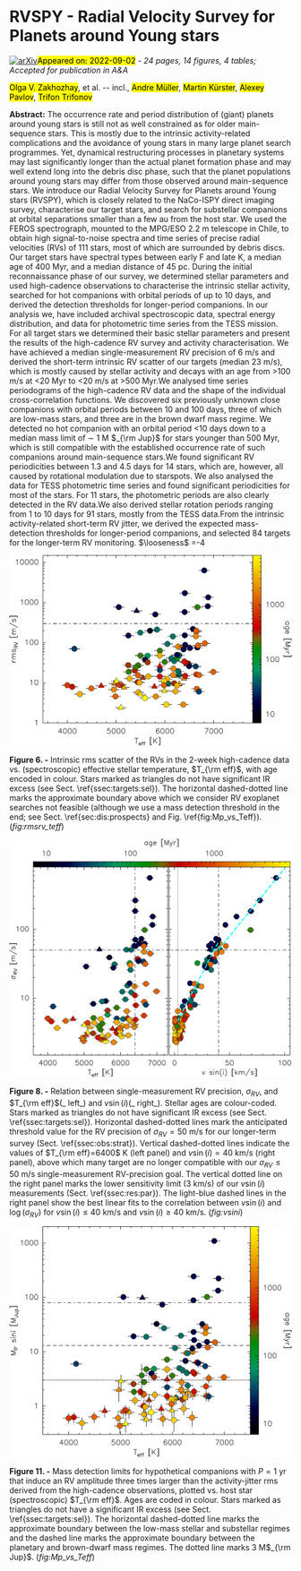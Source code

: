 <div class="macros" style="visibility:hidden;">
$\newcommand{\ensuremath}{}$
$\newcommand{\xspace}{}$
$\newcommand{\object}[1]{\texttt{#1}}$
$\newcommand{\farcs}{{.}''}$
$\newcommand{\farcm}{{.}'}$
$\newcommand{\arcsec}{''}$
$\newcommand{\arcmin}{'}$
$\newcommand{\ion}[2]{#1#2}$
$\newcommand{\textsc}[1]{\textrm{#1}}$
$\newcommand{\hl}[1]{\textrm{#1}}$
$\newcommand{\footnote}[1]{}$
$\newcommand{\amu}[1]{{\leavevmode\color{dark-blue} #1}}$
$\newcommand{\trifon}[2]{{\leavevmode\color{dark-green} #1}}$
$\newcommand{\sr}[1]{{\leavevmode\color{medium-blue} #1}}$</div>

<div class="macros" style="visibility:hidden;">
$\newcommand{\ensuremath}{}$
$\newcommand{\xspace}{}$
$\newcommand{\object}[1]{\texttt{#1}}$
$\newcommand{\farcs}{{.}''}$
$\newcommand{\farcm}{{.}'}$
$\newcommand{\arcsec}{''}$
$\newcommand{\arcmin}{'}$
$\newcommand{\ion}[2]{#1#2}$
$\newcommand{\textsc}[1]{\textrm{#1}}$
$\newcommand{\hl}[1]{\textrm{#1}}$
$\newcommand{\footnote}[1]{}$
$\newcommand{\amu}[1]{{\leavevmode\color{dark-blue} #1}}$
$\newcommand{\trifon}[2]{{\leavevmode\color{dark-green} #1}}$
$\newcommand{\sr}[1]{{\leavevmode\color{medium-blue} #1}}$</div>



<div id="title">

# RVSPY - Radial Velocity Survey for Planets around Young stars

</div>
<div id="comments">

[![arXiv](https://img.shields.io/badge/arXiv-2209.01125-b31b1b.svg)](https://arxiv.org/abs/2209.01125)<mark>Appeared on: 2022-09-02</mark> - _24 pages, 14 figures, 4 tables; Accepted for publication in A&A_

</div>
<div id="authors">

<mark>Olga V. Zakhozhay</mark>, et al. -- incl., <mark>Andre Müller</mark>, <mark>Martin Kürster</mark>, <mark>Alexey Pavlov</mark>, <mark>Trifon Trifonov</mark>

</div>
<div id="abstract">

**Abstract:** The occurrence rate and period distribution of (giant) planets around young stars is still not as well constrained as for older main-sequence stars. This is mostly due to the intrinsic activity-related complications and the avoidance of young stars in many large planet search programmes. Yet, dynamical restructuring processes in planetary systems may last significantly longer than the actual planet formation phase and may well extend long into the debris disc phase, such that the planet populations around young stars may differ from those observed around main-sequence stars. We introduce our Radial Velocity Survey for Planets around Young stars (RVSPY), which is closely related to the $\mbox{NaCo-ISPY}$ direct imaging survey, characterise our target stars, and search for substellar companions at orbital separations smaller than a few au from the host star. We used the FEROS spectrograph, mounted to the MPG/ESO 2.2 m telescope in Chile, to obtain high signal-to-noise spectra and time series of precise radial velocities (RVs) of 111 stars, most of which are surrounded by debris discs. Our target stars have spectral types between early F and late K, a median age of 400 Myr, and a median distance of 45 pc. During the initial reconnaissance phase of our survey, we determined stellar parameters and used high-cadence observations to characterise the intrinsic stellar activity, searched for hot companions with orbital periods of up to 10 days, and derived the detection thresholds for longer-period companions. In our analysis we, have included archival spectroscopic data, spectral energy distribution, and data for photometric time series from the TESS mission. For all target stars we determined their basic stellar parameters and present the results of the high-cadence RV survey and activity characterisation. We have achieved a median single-measurement RV precision of 6 m/s and derived the short-term intrinsic RV scatter of our targets (median 23 m/s), which is mostly caused by stellar activity and decays with an age from >100 m/s at <20 Myr to <20 m/s at >500 Myr.We analysed time series periodograms of the high-cadence RV data and the shape of the individual cross-correlation functions. We discovered six previously unknown close companions with orbital periods between 10 and 100 days, three of which are low-mass stars, and three are in the brown dwarf mass regime. We detected no hot companion with an orbital period <10 days down to a median mass limit of $\sim$ 1 M $_{\rm Jup}$ for stars younger than 500 Myr, which is still compatible with the established occurrence rate of such companions around main-sequence stars.We found significant RV periodicities between 1.3 and 4.5 days for 14 stars, which are, however, all caused by rotational modulation due to starspots. We also analysed the data for TESS photometric time series and found significant periodicities for most of the stars. For 11 stars, the photometric periods are also clearly detected in the RV data.We also derived stellar rotation periods ranging from 1 to 10 days for 91 stars, mostly from the TESS data.From the intrinsic activity-related short-term RV jitter, we derived the expected mass-detection thresholds for longer-period companions, and selected 84 targets for the longer-term RV monitoring. $\looseness$ =-4

</div>

<div id="div_fig1">

<img src="tmp_2209.01125/./fig_RVSPY_plot_teff-rmsrv_2022Aug.png" alt="Fig6" width="100%"/>

**Figure 6. -** 
Intrinsic rms scatter of the RVs in the 2-week high-cadence data vs. (spectroscopic) effective stellar temperature, $T_{\rm eff}$, with age encoded in colour. Stars marked as triangles do not have significant IR excess (see Sect. \ref{ssec:targets:sel}).
The horizontal dashed-dotted line marks the approximate boundary above which we consider RV exoplanet searches not feasible (although we use a mass detection threshold in the end; see Sect. \ref{sec:dis:prospects} and Fig. \ref{fig:Mp_vs_Teff}).
 (*fig:rmsrv_teff*)

</div>
<div id="div_fig2">

<img src="tmp_2209.01125/./fig_RVSPY_plot_sigRV-teff-vsini_2022Aug.png" alt="Fig8" width="100%"/>

**Figure 8. -** 
Relation between single-measurement RV precision, $\sigma_{RV}$, and $T_{\rm eff}$(_ left_) and $v\sin(i)$(_ right_). Stellar ages are colour-coded. Stars marked as triangles do not have significant IR excess (see Sect. \ref{ssec:targets:sel}).
Horizontal dashed-dotted lines mark the anticipated threshold value for the RV precision of $\sigma_{RV}=50$ m/s for our longer-term survey (Sect. \ref{ssec:obs:strat}). Vertical dashed-dotted lines indicate the values of $T_{\rm eff}=6400$ K (left panel) and $v\sin(i)=40$ km/s (right panel), above which many target are no longer compatible with our $\sigma_{RV}\leq50$ m/s single-measurement RV-precision goal. The vertical dotted line on the right panel marks the lower sensitivity limit (3 km/s) of our $v\sin(i)$ measurements (Sect. \ref{ssec:res:par}). The light-blue dashed lines in the right panel show the best linear fits to the correlation between $v\sin(i)$ and $\log(\sigma_{RV})$ for $v\sin(i)\leq40$ km/s and $v\sin(i)\geq40$ km/s.
 (*fig:vsini*)

</div>
<div id="div_fig3">

<img src="tmp_2209.01125/./fig_RVSPY_obs111_Teff_Mpdetlim_2022Aug.png" alt="Fig11" width="100%"/>

**Figure 11. -** 
Mass detection limits for hypothetical companions with $P=1$ yr that induce an RV amplitude three times larger than the activity-jitter rms derived from the high-cadence observations, plotted vs. host star (spectroscopic) $T_{\rm eff}$. Ages are coded in colour. Stars marked as triangles do not have a significant IR excess (see Sect. \ref{ssec:targets:sel}).
The horizontal dashed-dotted line marks the approximate boundary between the low-mass stellar and substellar regimes and the dashed line marks the approximate boundary between the planetary and brown-dwarf mass regimes. The dotted line marks 3 M$_{\rm Jup}$.
 (*fig:Mp_vs_Teff*)

</div>